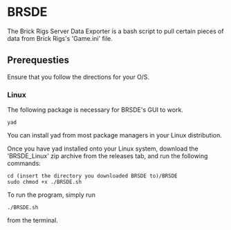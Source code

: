 # BRSDE

The Brick Rigs Server Data Exporter is a bash script to pull certain pieces of data from Brick Rigs's 'Game.ini' file. 

## Prerequesties

Ensure that you follow the directions for your O/S.

### Linux

The following package is necessary for BRSDE's GUI to work.

```
yad
```

You can install yad from most package managers in your Linux distribution.

Once you have yad installed onto your Linux system, download the 'BRSDE_Linux' zip archive from the releases tab, and run the following commands:

```
cd (insert the directory you downloaded BRSDE to)/BRSDE
sudo chmod +x ./BRSDE.sh
```
To run the program, simply run
```
./BRSDE.sh
```
from the terminal.
